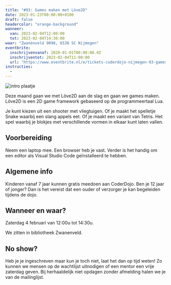 ```yaml
---
title: "#93: Games maken met Löve2D"
date: 2023-01-23T00:00:00+0100
draft: false
headercolor: "orange-background"
wanneer: 
  van: 2023-02-04T12:00:00
  tot: 2023-02-04T14:30:00
waar: "Zwanenveld 9098, 6538 SC Nijmegen"
eventbrite:
  inschrijvenvanaf: 2020-01-01T00:00:00.0Z
  inschrijventot: 2023-02-04T11:00:00
  url: "https://www.eventbrite.nl/e/tickets-coderdojo-nijmegen-93-games-maken-met-love2d-523046294547"
instructies:
  - 
---
```


![intro plaatje](https://img.evbuc.com/https%3A%2F%2Fcdn.evbuc.com%2Fimages%2F430572129%2F187233351803%2F1%2Foriginal.20230123-212809?h=200&w=450&auto=format%2Ccompress&q=75&sharp=10&rect=0%2C0%2C2176%2C1088&s=5a08932a3af0f15b263ad8d0b118f7e2)



Deze maand gaan we met Löve2D aan de slag en gaan we games maken. Löve2D  is een 2D game framework gebaseerd op de programmeertaal Lua.

<!--more-->



J﻿e kunt kiezen uit een shooter met vliegtuigen. Of je maakt het spelletje Snake waarbij een slang appels eet. Of je maakt een variant van Tetris. Het spel waarbij  je blokjes met verschillende vormen in elkaar kunt laten vallen.
## Voorbereiding

Neem een laptop mee. Een browser heb je vast. Verder is het handig om een editor als Visual Studio Code geïnstalleerd te hebben.
## Algemene info

Kinderen vanaf 7 jaar kunnen gratis meedoen aan CoderDojo. Ben je 12 jaar of jonger? Dan is het vereist dat een ouder of verzorger je kan begeleiden tijdens de dojo.
## <strong>Wanneer en waar?</strong>

Zaterdag 4 februari van 12:00u tot 14:30u.

We zitten in bibliotheek Zwanenveld.
## <strong>No show?</strong>

Heb je je ingeschreven maar kun je toch niet, laat het dan op tijd weten! Zo kunnen we mensen op de wachtlijst uitnodigen of een mentor een vrije zaterdag geven. Bij herhaaldelijk niet opdagen zonder afmelding halen we je van de mailinglijst.